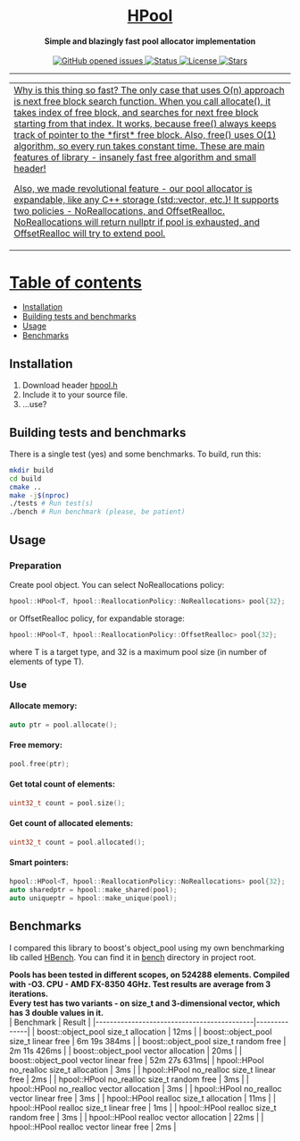 <h1 align="center">
  <br>
  <a href="https://github.com/randommfs/HPool/archive/master.zip">HPool</a>
</h1>

<h4 align="center">Simple and blazingly fast pool allocator implementation</h4>

<p align="center">
    <a href="https://github.com/randommfs/HPool/issues">
    <img src="https://img.shields.io/github/issues/randommfs/HPool?color=lime"
         alt="GitHub opened issues">
    <img src="https://img.shields.io/badge/status-stable-lime"
         alt="Status">
    <img src="https://img.shields.io/github/license/randommfs/HPool?color=lime"
         alt="License">
    <img src="https://img.shields.io/github/stars/randommfs/HPool?color=lime"
         alt="Stars">
</p>

---
<table>
<tr>
<td>
Why is this thing so fast? The only case that uses O(n) approach is next free block search function. When you call allocate(), it takes index of free block, and searches for next free block starting from that index. It works, because free() always keeps track of pointer to the *first* free block. Also, free() uses O(1) algorithm, so every run takes constant time. These are main features of library - insanely fast free algorithm and small header!

Also, we made revolutional feature - our pool allocator is expandable, like any C++ storage (std::vector, etc.)! It supports two policies - NoReallocations, and OffsetRealloc. NoReallocations will return nullptr if pool is exhausted, and OffsetRealloc will try to extend pool.
</td>
</tr>
</table>

# Table of contents
- [Installation](#installation)
- [Building tests and benchmarks](#building-tests-and-benchmarks)
- [Usage](#usage)
- [Benchmarks](#benchmarks)

## Installation
1. Download header [hpool.h](hpool.hpp)
2. Include it to your source file.
3. ...use?

## Building tests and benchmarks
There is a single test (yes) and some benchmarks. To build, run this:
```bash
mkdir build
cd build
cmake ..
make -j$(nproc)
./tests # Run test(s)
./bench # Run benchmark (please, be patient)
```

## Usage

### Preparation
Create pool object. You can select NoReallocations policy:
```cpp
hpool::HPool<T, hpool::ReallocationPolicy::NoReallocations> pool{32};
```
or OffsetRealloc policy, for expandable storage:
```cpp
hpool::HPool<T, hpool::ReallocationPolicy::OffsetRealloc> pool{32};
```
where T is a target type, and 32 is a maximum pool size (in number of elements of type T).

### Use
#### Allocate memory:
```cpp
auto ptr = pool.allocate();
```

#### Free memory:
```cpp
pool.free(ptr);
```

#### Get total count of elements:
```cpp
uint32_t count = pool.size();
```

#### Get count of allocated elements:
```cpp
uint32_t count = pool.allocated();
```
#### Smart pointers:
```cpp
hpool::HPool<T, hpool::ReallocationPolicy::NoReallocations> pool{32};
auto sharedptr = hpool::make_shared(pool);
auto uniqueptr = hpool::make_unique(pool);
```


## Benchmarks

I compared this library to boost's object_pool using my own benchmarking lib called [HBench](https://github.com/randommfs/HBench). You can find it in [bench](bench) directory in project root.

**Pools has been tested in different scopes, on 524288 elements. Compiled with -O3. CPU - AMD FX-8350 4GHz. Test results are average from 3 iterations.**  
**Every test has two variants - on size_t and 3-dimensional vector, which has 3 double values in it.**  
| Benchmark                       	          | Result      	|
|--------------------------------------------|--------------|
| boost::object_pool size_t  allocation  	| 12ms        	|
| boost::object_pool size_t linear free      | 6m 19s 384ms |
| boost::object_pool size_t random free 	| 2m 11s 426ms |
| boost::object_pool vector  allocation  	| 20ms        	|
| boost::object_pool vector linear free      | 52m 27s 631ms|
| hpool::HPool no_realloc size_t allocation  | 3ms         	|
| hpool::HPool no_realloc size_t linear free | 2ms         	|
| hpool::HPool no_realloc size_t random free | 3ms         	|
| hpool::HPool no_realloc vector allocation  | 3ms         	|
| hpool::HPool no_realloc vector linear free | 3ms         	|
| hpool::HPool realloc size_t allocation     | 11ms         |
| hpool::HPool realloc size_t linear free    | 1ms         	|
| hpool::HPool realloc size_t random free    | 3ms         	|
| hpool::HPool realloc vector allocation     | 22ms         |
| hpool::HPool realloc vector linear free    | 2ms         	|
